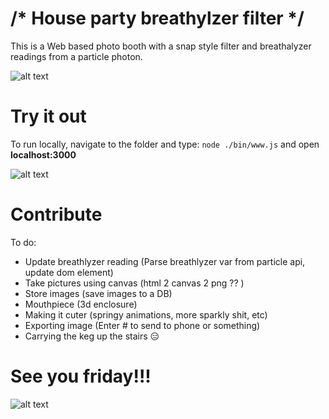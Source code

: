 # /* House party breathylzer filter */
This is a Web based photo booth with a snap style filter and breathalyzer readings from a particle photon.


![alt text](http://i.imgur.com/AyPkymm.png "Photobooze draft")


# Try it out #

To run locally, navigate to the folder and type: `node ./bin/www.js` and open **localhost:3000**


![alt text](http://i.imgur.com/kqehx7O.jpg "Breathlyzer prototype")

# Contribute #

To do:
- Update breathlyzer reading (Parse breathlyzer var from particle api, update dom element)
- Take pictures using canvas (html 2 canvas 2 png ?? )
- Store images (save images to a DB)
- Mouthpiece (3d enclosure)
- Making it cuter (springy animations, more sparkly shit, etc)
- Exporting image (Enter # to send to phone or something)
- Carrying the keg up the stairs 😑

# See you friday!!! #


![alt text](http://i.imgur.com/zGGRhwk.jpg "Bday card")
